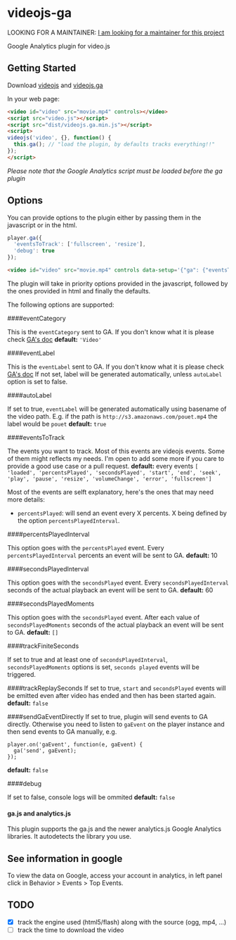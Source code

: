 # videojs-ga

LOOKING FOR A MAINTAINER: [I am looking for a maintainer for this project](https://github.com/mickey/videojs-ga/issues/30)

Google Analytics plugin for video.js

## Getting Started
Download [videojs](http://www.videojs.com/) and [videojs.ga](https://github.com/mickey/videojs-ga)

In your web page:
```html
<video id="video" src="movie.mp4" controls></video>
<script src="video.js"></script>
<script src="dist/videojs.ga.min.js"></script>
<script>
videojs('video', {}, function() {
  this.ga(); // "load the plugin, by defaults tracks everything!!"
});
</script>
```

_Please note that the Google Analytics script must be loaded before the ga plugin_

## Options

You can provide options to the plugin either by passing them in the javascript or in the html.

```javascript
player.ga({
  'eventsToTrack': ['fullscreen', 'resize'],
  'debug': true
});
```

```html
<video id="video" src="movie.mp4" controls data-setup='{"ga": {"eventsToTrack": ["error"]}}'></video>
```

The plugin will take in priority options provided in the javascript, followed by the ones provided in html and finally the defaults.

The following options are supported:

####eventCategory

This is the ```eventCategory``` sent to GA. If you don't know what it is please check [GA's doc](https://developers.google.com/analytics/devguides/collection/analyticsjs/events)
**default:** ```'Video'```

####eventLabel

This is the ```eventLabel``` sent to GA. If you don't know what it is please check [GA's doc](https://developers.google.com/analytics/devguides/collection/analyticsjs/events)
If not set, label will be generated automatically, unless ```autoLabel``` option is set to false.

####autoLabel

If set to true, ```eventLabel``` will be generated automatically using basename of the video path.
E.g. if the path is ```http://s3.amazonaws.com/pouet.mp4``` the label would be ```pouet```
**default:** ```true```

####eventsToTrack

The events you want to track. Most of this events are videojs events. Some of them might reflects my needs.
I'm open to add some more if you care to provide a good use case or a pull request.
**default:** every events
  ```[ 'loaded', 'percentsPlayed', 'secondsPlayed', 'start', 'end', 'seek', 'play', 'pause', 'resize', 'volumeChange', 'error', 'fullscreen']```

Most of the events are selft explanatory, here's the ones that may need more details:

- ```percentsPlayed```: will send an event every X percents. X being defined by the option ```percentsPlayedInterval```.

####percentsPlayedInterval

This option goes with the ```percentsPlayed``` event. Every ```percentsPlayedInterval``` percents an event will be sent to GA.
**default:** 10

####secondsPlayedInterval

This option goes with the ```secondsPlayed``` event. Every ```secondsPlayedInterval``` seconds of the actual playback an event will be sent to GA.
**default:** 60

####secondsPlayedMoments

This option goes with the ```secondsPlayed``` event. After each value of ```secondsPlayedMoments``` seconds of the actual playback an event will be sent to GA.
**default:** ```[]```

####trackFiniteSeconds

If set to true and at least one of ```secondsPlayedInterval```, ```secondsPlayedMoments``` options is set, ```seconds played``` events will be triggered.

####trackReplaySeconds
If set to true, ```start``` and ```secondsPlayed``` events will be emitted even after video has ended and then has been started again.
**default:** ```false```

####sendGaEventDirectly
If set to true, plugin will send events to GA directly. Otherwise you need to listen to ```gaEvent``` on the player instance and then send events to GA manually, e.g.
```
player.on('gaEvent', function(e, gaEvent) {
  ga('send', gaEvent);
});
```
**default:** ```false```

####debug

If set to false, console logs will be ommited
**default:** ```false```

#### ga.js and analytics.js

This plugin supports the ga.js and the newer analytics.js Google Analytics libraries. It autodetects the library you use.

## See information in google
To view the data on Google, access your account in analytics, in left panel click in Behavior > Events > Top Events.

## TODO

- [x] track the engine used (html5/flash) along with the source (ogg, mp4, ...)
- [ ] track the time to download the video
